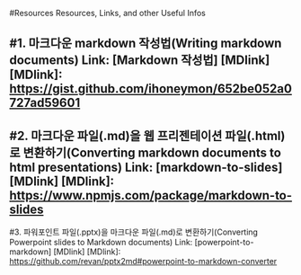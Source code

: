 #Resources
Resources, Links, and other Useful Infos

#1. 마크다운 markdown 작성법(Writing markdown documents)
Link: [Markdown 작성법] [MDlink]
[MDlink]: https://gist.github.com/ihoneymon/652be052a0727ad59601
---
#2. 마크다운 파일(.md)을 웹 프리젠테이션 파일(.html)로 변환하기(Converting markdown documents to html presentations)
Link: [markdown-to-slides] [MDlink]
[MDlink]: https://www.npmjs.com/package/markdown-to-slides
---
#3. 파워포인트 파일(.pptx)을 마크다운 파일(.md)로 변환하기(Converting Powerpoint slides to Markdown documents)
Link: [powerpoint-to-markdown] [MDlink]
[MDlink]: https://github.com/revan/pptx2md#powerpoint-to-markdown-converter
